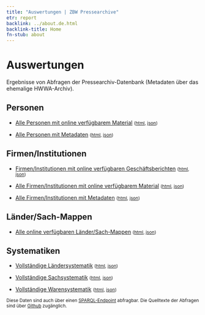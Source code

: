 ```yaml
---
title: "Auswertungen | ZBW Pressearchive"
etr: report
backlink: ../about.de.html
backlink-title: Home
fn-stub: about
---
```


# Auswertungen

Ergebnisse von Abfragen der Pressearchiv-Datenbank (Metadaten über das ehemalige HWWA-Archiv).

## Personen

* [Alle Personen mit online verfügbarem Material](https://pm20.zbw.eu/report/pm20_result.de.html?jsonFile=pe/persons.de.json&main_title=Alle+Personen+mit+online+verfügbarem+Material) <small>([html](pe/persons.de.html), [json](pe/persons.de.json))</small>

* [Alle Personen mit Metadaten](https://pm20.zbw.eu/report/pm20_result.de.html?jsonFile=pe/persons_with_metadata.de.json&main_title=Alle+Personen+mit+Metadaten) <small>([html](pe/persons_with_metadata.de.html), [json](pe/persons_with_metadata.de.json))</small>

## Firmen/Institutionen

* [Firmen/Institutionen mit online verfügbaren Geschäftsberichten](https://pm20.zbw.eu/report/pm20_result.de.html?jsonFile=co/companies_with_reports.de.json&main_title=Firmen/Institutionen+mit+online+verfügbaren+Geschäftsberichten) <small>([html](co/companies_with_reports.de.html), [json](co/companies_with_reports.de.json))</small>

* [Alle Firmen/Institutionen mit online verfügbarem Material](https://pm20.zbw.eu/report/pm20_result.de.html?jsonFile=co/companies.de.json&main_title=Alle+Firmen/Institutionen+mit+online+verfügbarem+Material) <small>([html](co/companies.de.html), [json](co/companies.de.json))</small>

* [Alle Firmen/Institutionen mit Metadaten](https://pm20.zbw.eu/report/pm20_result.de.html?jsonFile=co/companies_with_metadata.de.json&main_title=Alle+Firmen/Institutionen+mit+Metadaten) <small>([html](co/companies_with_metadata.de.html), [json](co/companies_with_metadata.de.json))</small>

## Länder/Sach-Mappen

* [Alle online verfügbaren Länder/Sach-Mappen](https://pm20.zbw.eu/report/pm20_result.de.html?jsonFile=sh/subject_folders.de.json&main_title=Alle+online+verfügbaren+Länder/Sach-Mappen) <small>([html](sh/subject_folders.de.html), [json](sh/subject_folders.de.json))</small>

## Systematiken

* [Vollständige Ländersystematik](https://pm20.zbw.eu/report/pm20_result.de.html?jsonFile=vocab/geo_by_signature.de.json&main_title=Vollständige+Ländersystematik) <small>([html](vocab/geo_by_signature.de.html), [json](vocab/geo_by_signature.de.json))</small>

* [Vollständige Sachsystematik](https://pm20.zbw.eu/report/pm20_result.de.html?jsonFile=vocab/subject_by_signature.de.json&main_title=Vollständige+Sachsystematik) <small>([html](vocab/subject_by_signature.de.html), [json](vocab/subject_by_signature.de.json))</small>

* [Vollständige Warensystematik](https://pm20.zbw.eu/report/pm20_result.de.html?jsonFile=vocab/ware_by_signature.de.json&main_title=Vollständige+Warensystematik) <small>([html](vocab/ware_by_signature.de.html), [json](vocab/ware_by_signature.de.json))</small>

<small>Diese Daten sind auch über einen [SPARQL-Endpoint](http://zbw.eu/beta/sparql-lab/about#pm20) abfragbar. Die Quelltexte der Abfragen sind über [Github](https://github.com/zbw/sparql-queries/tree/master/pm20) zugänglich.</small>